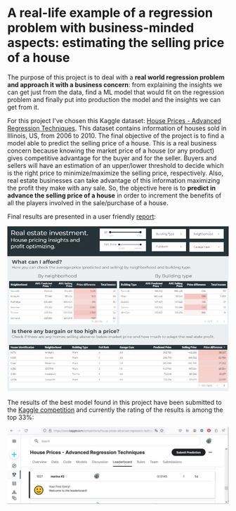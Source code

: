 # A real-life example of a regression problem with business-minded aspects: estimating the selling price of a house
The purpose of this project is to deal with a **real world regression problem and approach it with a business concern**: from explaining the insights we can get just from the data, find a ML model that would fit on the regression problem and finally put into production the model and the insights we can get from it.

For this project I've chosen this Kaggle dataset: [House Prices - Advanced Regression Techniques](https://www.kaggle.com/competitions/house-prices-advanced-regression-techniques/overview). This dataset contains information of houses sold in Illinois, US, from 2006 to 2010. The final objective of the project is to find a model able to predict the selling price of a house. This is a real business concern because knowing the market price of a house (or any product) gives competitive advantage for the buyer and for the seller. Buyers and sellers will have an estimation of an upper/lower threshold to decide which is the right price to minimize/maximize the selling price, respectively. Also, real estate businesses can take advantage of this information maximizing the profit they make with any sale. So, the objective here is to **predict in advance the selling price of a house** in order to increment the benefits of all the players involved in the sale/purchase of a house.

Final results are presented in a user friendly [report](https://lookerstudio.google.com/reporting/69313d85-34c5-4552-b44d-cefe48c3a18f?s=p-JgLucqaOc):

[![Report Screenshot](Report_Screenshot.png)](https://lookerstudio.google.com/reporting/69313d85-34c5-4552-b44d-cefe48c3a18f?s=p-JgLucqaOc)

The results of the best model found in this project have been submitted to the [Kaggle competition](https://www.kaggle.com/competitions/house-prices-advanced-regression-techniques/leaderboard)
 and currently the rating of the results is among the top 33%:

[![Position Kaggle Competition](Position_Kaggle_Competition.png)](https://www.kaggle.com/competitions/house-prices-advanced-regression-techniques/leaderboard)


